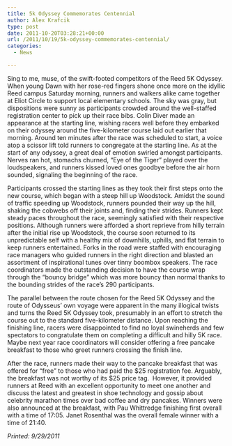 ```yaml
---
title: 5k Odyssey Commemorates Centennial
author: Alex Krafcik
type: post
date: 2011-10-20T03:28:21+00:00
url: /2011/10/19/5k-odyssey-commemorates-centennial/
categories:
  - News

---
```

Sing to me, muse, of the swift-footed competitors of the Reed 5K Odyssey. When young Dawn with her rose-red fingers shone once more on the idyllic Reed campus Saturday morning, runners and walkers alike came together at Eliot Circle to support local elementary schools. The sky was gray, but dispositions were sunny as participants crowded around the well-staffed registration center to pick up their race bibs. Colin Diver made an appearance at the starting line, wishing racers well before they embarked on their odyssey around the five-kilometer course laid out earlier that morning. Around ten minutes after the race was scheduled to start, a voice atop a scissor lift told runners to congregate at the starting line. As at the start of any odyssey, a great deal of emotion swirled amongst participants. Nerves ran hot, stomachs churned, “Eye of the Tiger” played over the loudspeakers, and runners kissed loved ones goodbye before the air horn sounded, signaling the beginning of the race.

Participants crossed the starting lines as they took their first steps onto the new course, which began with a steep hill up Woodstock. Amidst the sound of traffic speeding up Woodstock, runners pounded their way up the hill, shaking the cobwebs off their joints and, finding their strides. Runners kept steady paces throughout the race, seemingly satisfied with their respective positions. Although runners were afforded a short reprieve from hilly terrain after the initial rise up Woodstock, the course soon returned to its unpredictable self with a healthy mix of downhills, uphills, and flat terrain to keep runners entertained. Forks in the road were staffed with encouraging race managers who guided runners in the right direction and blasted an assortment of inspirational tunes over tinny boombox speakers. The race coordinators made the outstanding decision to have the course wrap through the “bouncy bridge” which was more bouncy than normal thanks to the bounding strides of the race’s 290 participants.

The parallel between the route chosen for the Reed 5K Odyssey and the route of Odysseus’ own voyage were apparent in the many illogical twists and turns the Reed 5K Odyssey took, presumably in an effort to stretch the course out to the standard five-kilometer distance. Upon reaching the finishing line, racers were disappointed to find no loyal swineherds and few spectators to congratulate them on completing a difficult and hilly 5K race. Maybe next year race coordinators will consider offering a free pancake breakfast to those who greet runners crossing the finish line.

After the race, runners made their way to the pancake breakfast that was offered for “free” to those who had paid the $25 registration fee. Arguably, the breakfast was not worthy of its $25 price tag.  However, it provided runners at Reed with an excellent opportunity to meet one another and discuss the latest and greatest in shoe technology and gossip about celebrity marathon times over bad coffee and dry pancakes. Winners were also announced at the breakfast, with Pau Whittredge finishing first overall with a time of 17:05. Janet Rosenthal was the overall female winner with a time of 21:40.

_Printed: 9/29/2011_
